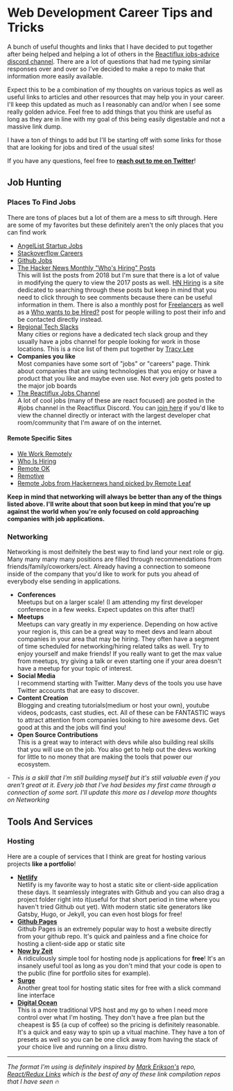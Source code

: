 # Web Development Career Tips and Tricks

A bunch of useful thoughts and links that I have decided to put together after being helped and helping a lot of others in the [Reactiflux jobs-advice discord channel](https://discord.gg/BDXNJqD). There are a lot of questions that had me typing similar responses over and over so I've decided to make a repo to make that information more easily available.

Expect this to be a combination of my thoughts on various topics as well as useful links to articles and other resources that may help you in your career. I'll keep this updated as much as I reasonably can and/or when I see some really golden advice. Feel free to add things that you think are useful as long as they are in line with my goal of this being easily digestable and not a massive link dump.

I have a ton of things to add but I'll be starting off with some links for those that are looking for jobs and tired of the usual sites!

If you have any questions, feel free to **[reach out to me on Twitter](https://twitter.com/Sonicrida)**! 

## Job Hunting

### Places To Find Jobs

There are tons of places but a lot of them are a mess to sift through. Here are some of my favorites but these definitely aren't the only places that you can find work

* [AngelList Startup Jobs](https://angel.co/jobs)
* [Stackoverflow Careers](https://stackoverflow.com/jobs)
* [Github Jobs](https://jobs.github.com/positions)
* [The Hacker News Monthly "Who's Hiring" Posts](https://hn.algolia.com/?sort=byDate&prefix=false&page=0&dateRange=all&type=story&storyText=false&query=Ask%20HN:%20Who%20is%20Hiring%3F%202018)  
  This will list the posts from 2018 but I'm sure that there is a lot of value in modifying the query to view the 2017 posts as well. [HN Hiring](http://hnhiring.me/) is a site dedicated to searching through these posts but keep in mind that you need to click through to see comments because there can be useful information in them. There is also a monthly post for [Freelancers](https://hn.algolia.com/?sort=byDate&prefix=false&page=0&dateRange=all&type=story&storyText=false&query=Ask%20HN:%20freelancer%3F%20seeking) as well as a [Who wants to be Hired?](https://hn.algolia.com/?sort=byDate&prefix=false&page=0&dateRange=all&type=story&storyText=false&query=Ask%20HN:%20Who%20wants%20to%20be%20hired) post for people willing to post their info and be contacted directly instead.
* [Regional Tech Slacks](https://github.com/ladyleet/tech-community-slacks)  
  Many cities or regions have a dedicated tech slack group and they usually have a jobs channel for people looking for work in those locations. This is a nice list of them put together by [Tracy Lee](https://github.com/ladyleet)
* **Companies you like**  
  Most companies have some sort of "jobs" or "careers" page. Think about companies that are using technologies that you enjoy or have a product that you like and maybe even use. Not every job gets posted to the major job boards
* [The Reactiflux Jobs Channel](http://jobs.reactiflux.com/)  
  A lot of cool jobs (many of these are react focused) are posted in the #jobs channel in the Reactiflux Discord. You can [join here](https://www.reactiflux.com/) if you'd like to view the channel directly or interact with the largest developer chat room/community that I'm aware of on the internet.
  
#### Remote Specific Sites

* [We Work Remotely](https://weworkremotely.com/)
* [Who Is Hiring](https://whoishiring.io/)
* [Remote OK](https://remoteok.io/)
* [Remotive](https://remotive.io/remote-jobs/software-dev)
* [Remote Jobs from Hackernews hand picked by Remote Leaf](https://remoteleaf.com/whoishiring)

**Keep in mind that networking will always be better than any of the things listed above. I'll write about that soon but keep in mind that you're up against the world when you're only focused on cold approaching companies with job applications.** 

### Networking

Networking is most deifnitely the best way to find land your next role or gig. Many many many many positions are filled through recommendations from friends/family/coworkers/ect. Already having a connection to someone inside of the company that you'd like to work for puts you ahead of everybody else sending in applications.

* **Conferences**  
Meetups but on a larger scale! (I am attending my first developer conference in a few weeks. Expect updates on this after that!)
* **Meetups**  
Meetups can vary greatly in my experience. Depending on how active your region is, this can be a great way to meet devs and learn about companies in your area that may be hiring. They often have a segment of time scheduled for networking/hiring related talks as well. Try to enjoy yourself and make friends! If you really want to get the max value from meetups, try giving a talk or even starting one if your area doesn't have a meetup for your topic of interest.
* **Social Media**  
I recommend starting with Twitter. Many devs of the tools you use have Twitter accounts that are easy to discover.
* **Content Creation**  
Blogging and creating tutorials(medium or host your own), youtube videos, podcasts, cast studies, ect. All of these can be FANTASTIC ways to attract attention from companies looking to hire awesome devs. Get good at this and the jobs will find you!
* **Open Source Contributions**  
This is a great way to interact with devs while also building real skills that you will use on the job. You also get to help out the devs working for little to no money that are making the tools that power our ecosystem.

*- This is a skill that I'm still building myself but it's still valuable even if you aren't great at it. Every job that I've had besides my first came through a connection of some sort. I'll update this more as I develop more thoughts on Networking*

## Tools And Services

### Hosting

Here are a couple of services that I think are great for hosting various projects **like a portfolio**!

* **[Netlify](https://www.netlify.com/)**  
Netlify is my favorite way to host a static site or client-side application these days. It seamlessly integrates with Github and you can also drag a project folder right into it(useful for that short period in time where you haven't tried Github out yet). With modern static site generators like Gatsby, Hugo, or Jekyll, you can even host blogs for free!
* **[Github Pages](https://pages.github.com/)**  
Github Pages is an extremely popular way to host a website directly from your github repo. It's quick and painless and a fine choice for hosting a client-side app or static site
* **[Now by Zeit](https://zeit.co/now)**  
A ridiculously simple tool for hosting node js applications for **free**! It's an insanely useful tool as long as you don't mind that your code is open to the public (fine for portfolio sites for example).
* **[Surge](https://surge.sh/)**  
Another great tool for hosting static sites for free with a slick command line interface
* **[Digital Ocean](https://www.digitalocean.com/)**  
This is a more traditional VPS host and my go to when I need more control over what I'm hosting. They don't have a free plan but the cheapest is $5 (a cup of coffee) so the pricing is definitely reasonable. It's a quick and easy way to spin up a vitual machine. They have a ton of presets as well so you can be one click away from having the stack of your choice live and running on a linxu distro.

---

*The format I'm using is definitely inspired by [Mark Erikson's](https://twitter.com/acemarke) repo, [React/Redux Links](https://github.com/markerikson/react-redux-links) which is the best of any of these link compilation repos that I have seen* :fire:
